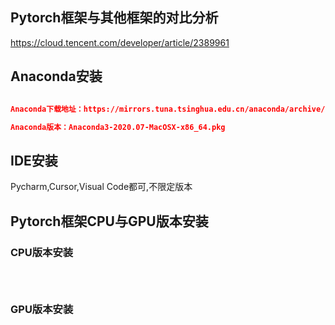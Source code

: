 ## Pytorch框架与其他框架的对比分析

https://cloud.tencent.com/developer/article/2389961


## Anaconda安装

```json

Anaconda下载地址：https://mirrors.tuna.tsinghua.edu.cn/anaconda/archive/

Anaconda版本：Anaconda3-2020.07-MacOSX-x86_64.pkg

```



## IDE安装
Pycharm,Cursor,Visual Code都可,不限定版本


## Pytorch框架CPU与GPU版本安装

### CPU版本安装

```shell



```

### GPU版本安装

```shell



```
